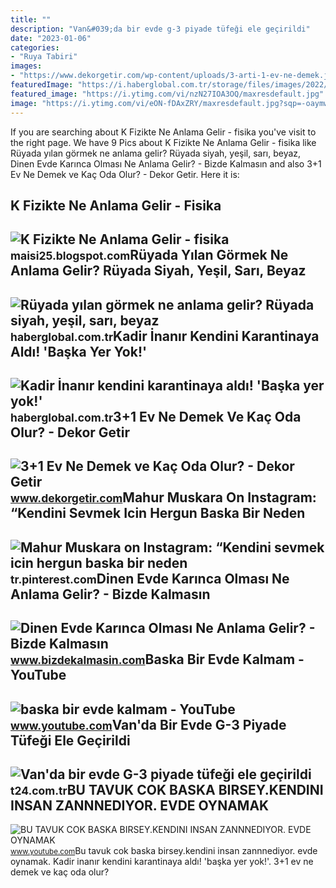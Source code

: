 ```yaml
---
title: ""
description: "Van&#039;da bir evde g-3 piyade tüfeği ele geçirildi"
date: "2023-01-06"
categories:
- "Ruya Tabiri"
images:
- "https://www.dekorgetir.com/wp-content/uploads/3-arti-1-ev-ne-demek.jpeg"
featuredImage: "https://i.haberglobal.com.tr/storage/files/images/2022/02/23/ruyada-yilan-gormek-ne-anlama-gelir-ruyada-siyah-yesil-sari-beyaz-kirmizi-ve-mavi-evde-yilan-gormek-ne-demek-IJYp.jpg"
featured_image: "https://i.ytimg.com/vi/nzN27IOA3OQ/maxresdefault.jpg"
image: "https://i.ytimg.com/vi/eON-fDAxZRY/maxresdefault.jpg?sqp=-oaymwEmCIAKENAF8quKqQMa8AEB-AH-CYAC0AWKAgwIABABGGUgZShlMA8=&amp;rs=AOn4CLB2GV0bfO3TjdpQnvkz377J_ZO1zA"
---
```


If you are searching about K Fizikte Ne Anlama Gelir - fisika you've visit to the right page. We have 9 Pics about K Fizikte Ne Anlama Gelir - fisika like Rüyada yılan görmek ne anlama gelir? Rüyada siyah, yeşil, sarı, beyaz, Dinen Evde Karınca Olması Ne Anlama Gelir? - Bizde Kalmasın and also 3+1 Ev Ne Demek ve Kaç Oda Olur? - Dekor Getir. Here it is:

K Fizikte Ne Anlama Gelir - Fisika
----------------------------------

 ![K Fizikte Ne Anlama Gelir - fisika](https://p.calameoassets.com/200421173922-7854bb4c194421435081d2b710b41004/p1.jpg) <small>maisi25.blogspot.com</small>Rüyada Yılan Görmek Ne Anlama Gelir? Rüyada Siyah, Yeşil, Sarı, Beyaz
---------------------------------------------------------------------

 ![Rüyada yılan görmek ne anlama gelir? Rüyada siyah, yeşil, sarı, beyaz](https://i.haberglobal.com.tr/storage/files/images/2022/02/23/ruyada-yilan-gormek-ne-anlama-gelir-ruyada-siyah-yesil-sari-beyaz-kirmizi-ve-mavi-evde-yilan-gormek-ne-demek-IJYp.jpg) <small>haberglobal.com.tr</small>Kadir İnanır Kendini Karantinaya Aldı! 'Başka Yer Yok!'
-------------------------------------------------------

 ![Kadir İnanır kendini karantinaya aldı! 'Başka yer yok!'](https://i.haberglobal.com.tr/storage/icerik/2020/03/23/kadir-inanir-kendini-karantinaya-aldi-baska-yer-yok_5e7866c604a9c.jpg) <small>haberglobal.com.tr</small>3+1 Ev Ne Demek Ve Kaç Oda Olur? - Dekor Getir
----------------------------------------------

 ![3+1 Ev Ne Demek ve Kaç Oda Olur? - Dekor Getir](https://www.dekorgetir.com/wp-content/uploads/3-arti-1-ev-ne-demek.jpeg) <small>www.dekorgetir.com</small>Mahur Muskara On Instagram: “Kendini Sevmek Icin Hergun Baska Bir Neden
-----------------------------------------------------------------------

 ![Mahur Muskara on Instagram: “Kendini sevmek icin hergun baska bir neden](https://i.pinimg.com/736x/60/0a/de/600adeebe2e6874969c52c11f7820c35.jpg) <small>tr.pinterest.com</small>Dinen Evde Karınca Olması Ne Anlama Gelir? - Bizde Kalmasın
-----------------------------------------------------------

 ![Dinen Evde Karınca Olması Ne Anlama Gelir? - Bizde Kalmasın](https://www.bizdekalmasin.com/wp-content/uploads/2022/12/Dinen-Evde-Karinca-Olmasi-Ne-Anlama-Gelir.jpg) <small>www.bizdekalmasin.com</small>Baska Bir Evde Kalmam - YouTube
-------------------------------

 ![baska bir evde kalmam - YouTube](https://i.ytimg.com/vi/nzN27IOA3OQ/maxresdefault.jpg) <small>www.youtube.com</small>Van'da Bir Evde G-3 Piyade Tüfeği Ele Geçirildi
-----------------------------------------------

 ![Van'da bir evde G-3 piyade tüfeği ele geçirildi](https://media-cdn.t24.com.tr/media/stories/2017/08/raw_vanda-bir-evde-g-3-piyade-tufegi-ele-gecirildi_001673289.jpg) <small>t24.com.tr</small>BU TAVUK COK BASKA BIRSEY.KENDINI INSAN ZANNNEDIYOR. EVDE OYNAMAK
-----------------------------------------------------------------

 ![BU TAVUK COK BASKA BIRSEY.KENDINI INSAN ZANNNEDIYOR. EVDE OYNAMAK](https://i.ytimg.com/vi/eON-fDAxZRY/maxresdefault.jpg?sqp=-oaymwEmCIAKENAF8quKqQMa8AEB-AH-CYAC0AWKAgwIABABGGUgZShlMA8=&rs=AOn4CLB2GV0bfO3TjdpQnvkz377J_ZO1zA) <small>www.youtube.com</small>Bu tavuk cok baska birsey.kendini insan zannnediyor. evde oynamak. Kadir i̇nanır kendini karantinaya aldı! 'başka yer yok!'. 3+1 ev ne demek ve kaç oda olur?
